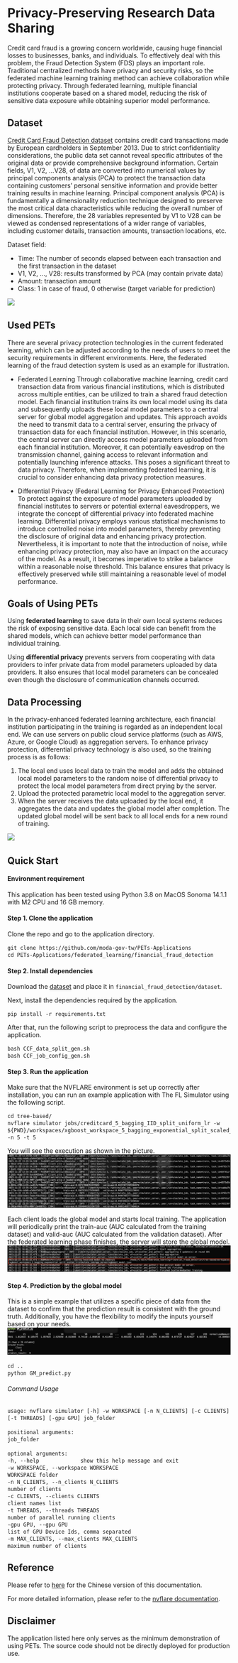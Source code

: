 
# Privacy-Preserving Research Data Sharing

Credit card fraud is a growing concern worldwide, causing huge financial losses to businesses, banks, and individuals. To effectively deal with this problem, the Fraud Detection System (FDS) plays an important role. Traditional centralized methods have privacy and security risks, so the federated machine learning training method can achieve collaboration while protecting privacy. Through federated learning, multiple financial institutions cooperate based on a shared model, reducing the risk of sensitive data exposure while obtaining superior model performance.

## Dataset

[Credit Card Fraud Detection dataset](https://www.kaggle.com/datasets/mlg-ulb/creditcardfraud)
contains credit card transactions made by European cardholders in September 2013. Due to strict confidentiality considerations, the public data set cannot reveal specific attributes of the original data or provide comprehensive background information. Certain fields, V1, V2, …V28, of data are converted into numerical values by principal components analysis (PCA) to protect the transaction data containing customers’ personal sensitive information and provide better training results in machine learning.
Principal component analysis (PCA) is fundamentally a dimensionality reduction technique designed to preserve the most critical data characteristics while reducing the overall number of dimensions. Therefore, the 28 variables represented by V1 to V28 can be viewed as condensed representations of a wider range of variables, including customer details, transaction amounts, transaction locations, etc.


Dataset field:
- Time: The number of seconds elapsed between each transaction and the first transaction in the dataset
- V1, V2, …, V28: results transformed by PCA (may contain private data)
- Amount: transaction amount
- Class: 1 in case of fraud, 0 otherwise (target variable for prediction)

![](https://hackmd.io/_uploads/rkfjVI0a2.jpg)


## Used PETs

There are several privacy protection technologies in the current federated learning, which can be adjusted according to the needs of users to meet the security requirements in different environments. Here, the federated learning of the fraud detection system is used as an example for illustration.

* Federated Learning
Through collaborative machine learning, credit card transaction data from various financial institutions, which is distributed across multiple entities, can be utilized to train a shared fraud detection model. Each financial institution trains its own local model using its data and subsequently uploads these local model parameters to a central server for global model aggregation and updates. This approach avoids the need to transmit data to a central server, ensuring the privacy of transaction data for each financial institution.
However, in this scenario, the central server can directly access model parameters uploaded from each financial institution. Moreover, it can potentially eavesdrop on the transmission channel, gaining access to relevant information and potentially launching inference attacks. This poses a significant threat to data privacy. Therefore, when implementing federated learning, it is crucial to consider enhancing data privacy protection measures.

* Differential Privacy (Federal Learning for Privacy Enhanced Protection)
To protect against the exposure of model parameters uploaded by financial institutes to servers or potential external eavesdroppers, we integrate the concept of differential privacy into federated machine learning.
Differential privacy employs various statistical mechanisms to introduce controlled noise into model parameters, thereby preventing the disclosure of original data and enhancing privacy protection. Nevertheless, it is important to note that the introduction of noise, while enhancing privacy protection, may also have an impact on the accuracy of the model. As a result, it becomes imperative to strike a balance within a reasonable noise threshold. This balance ensures that privacy is effectively preserved while still maintaining a reasonable level of model performance.

## Goals of Using PETs

Using **federated learning** to save data in their own local systems reduces the risk of exposing sensitive data. Each local side can benefit from the shared models, which can achieve better model performance than individual training.

Using **differential privacy** prevents servers from cooperating with data providers to infer private data from model parameters uploaded by data providers. It also ensures that local model parameters can be concealed even though the disclosure of communication channels occurred. 

## Data Processing

In the privacy-enhanced federated learning architecture, each financial institution participating in the training is regarded as an independent local end. We can use servers on public cloud service platforms (such as AWS, Azure, or Google Cloud) as aggregation servers. To enhance privacy protection, differential privacy technology is also used, so the training process is as follows:
1.  The local end uses local data to train the model and adds the obtained local model parameters to the random noise of differential privacy to protect the local model parameters from direct prying by the server.
2.  Upload the protected parametric local model to the aggregation server.
3.	When the server receives the data uploaded by the local end, it aggregates the data and updates the global model after completion. The updated global model will be sent back to all local ends for a new round of training.

![](https://hackmd.io/_uploads/HyTeH80T3.jpg)

## Quick Start

#### Environment requirement

This application has been tested using Python 3.8 on MacOS Sonoma 14.1.1 with M2 CPU and 16 GB memory.

#### Step 1. Clone the application

Clone the repo and go to the application directory.
```
git clone https://github.com/moda-gov-tw/PETs-Applications
cd PETs-Applications/federated_learning/financial_fraud_detection
```
#### Step 2. Install dependencies

Download the [dataset](https://www.kaggle.com/datasets/mlg-ulb/creditcardfraud/) and place it in `financial_fraud_detection/dataset`.

Next, install the dependencies required by the application.

```
pip install -r requirements.txt
```

After that, run the following script to preprocess the data and configure the application.
```
bash CCF_data_split_gen.sh
bash CCF_job_config_gen.sh
```

#### Step 3. Run the application

Make sure that the NVFLARE environment is set up correctly after installation, you can run an example application with The FL Simulator using the following script.

```
cd tree-based/
nvflare simulator jobs/creditcard_5_bagging_IID_split_uniform_lr -w ${PWD}/workspaces/xgboost_workspace_5_bagging_exponential_split_scaled_lr -n 5 -t 5
```

You will see the execution as shown in the picture.
![execution](./figures/execution.png)

Each client loads the global model and starts local training. The application will periodically print the train-auc (AUC calculated from the training dataset) and valid-auc (AUC calculated from the validation dataset).
After the federated learning phase finishes, the server will store the global model.
![execution](./figures/store_model.png)

#### Step 4. Prediction by the global model

This is a simple example that utilizes a specific piece of data from the dataset to confirm that the prediction result is consistent with the ground truth. Additionally, you have the flexibility to modify the inputs yourself based on your needs.
![execution](./figures/GM_predict.png)

```
cd ..
python GM_predict.py
```

###### Command Usage
```
usage: nvflare simulator [-h] -w WORKSPACE [-n N_CLIENTS] [-c CLIENTS] [-t THREADS] [-gpu GPU] job_folder

positional arguments:
job_folder

optional arguments:
-h, --help             show this help message and exit
-w WORKSPACE, --workspace WORKSPACE
WORKSPACE folder
-n N_CLIENTS, --n_clients N_CLIENTS
number of clients
-c CLIENTS, --clients CLIENTS
client names list
-t THREADS, --threads THREADS
number of parallel running clients
-gpu GPU, --gpu GPU
list of GPU Device Ids, comma separated
-m MAX_CLIENTS, --max_clients MAX_CLIENTS
maximum number of clients
```

## Reference
Please refer to [here](https://hackmd.io/@petworks/S1mOhh90n) for the Chinese version of this documentation. 

For more detailed information, please refer to the [nvflare documentation](https://nvflare.readthedocs.io/en/main/index.html).

## Disclaimer
The application listed here only serves as the minimum demonstration of using PETs. The source code should not be directly deployed for production use.
